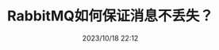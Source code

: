 ---
title: RabbitMQ如何保证消息不丢失？
date: '2023/10/18 22:12'
swiper: true
cover: >-
  https://zang-1307996497.cos.ap-beijing.myqcloud.com/6E751678A13E9E9F6A6A410DA02683FF.jpg
top_img: >-
  url(https://zang-1307996497.cos.ap-beijing.myqcloud.com/6E751678A13E9E9F6A6A410DA02683FF.jpg)
categories: RabbitMQ
tags:
  - 真实项目
---
